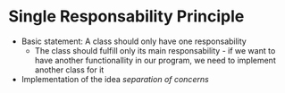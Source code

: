 # Single Responsability Principle
+ Basic statement: A class should only have one responsability
	- The class should fulfill only its main responsability - if we want to have another functionallity in our program, we need to implement 
another class for it
+ Implementation of the idea _separation of concerns_
